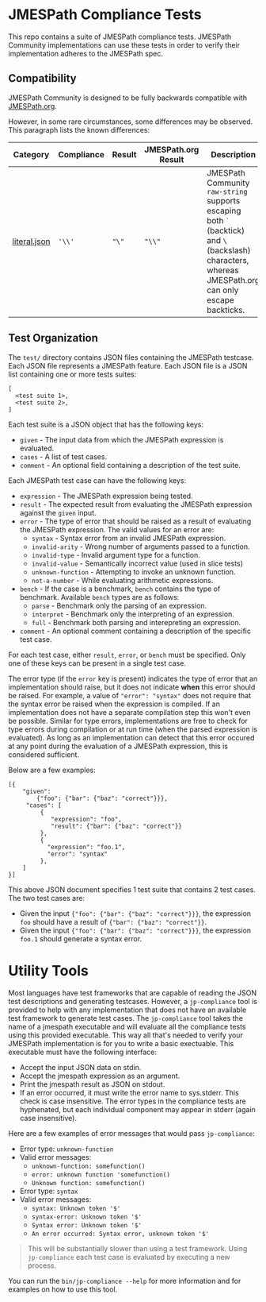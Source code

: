 # JMESPath Compliance Tests

This repo contains a suite of JMESPath compliance tests. JMESPath
Community implementations can use these tests in order to verify their
implementation adheres to the JMESPath spec.

## Compatibility

JMESPath Community is designed to be fully backwards compatible with [JMESPath.org](https://jmespath.org).

However, in some rare circumstances, some differences may be observed. This paragraph lists the known differences:

|Category|Compliance|Result|JMESPath.org Result|Description
|---|---|---|---|---
|[literal.json](https://github.com/jmespath/jmespath.test/blob/53abcc37901891cf4308fcd910eab287416c4609/tests/literal.json#L193-L197)|`` '\\' ``| `` "\" `` | `` "\\" `` | JMESPath Community `raw-string` supports escaping both `` ` `` (backtick) and `` \ `` (backslash) characters, whereas JMESPath.org can only escape backticks.

## Test Organization

The `test/` directory contains JSON files containing the JMESPath
testcase. Each JSON file represents a JMESPath feature. Each JSON file
is a JSON list containing one or more tests suites:

    [
      <test suite 1>,
      <test suite 2>,
    ]

Each test suite is a JSON object that has the following keys:

-   `given` - The input data from which the JMESPath expression is
    evaluated.
-   `cases` - A list of test cases.
-   `comment` - An optional field containing a description of the test
    suite.

Each JMESPath test case can have the following keys:

-   `expression` - The JMESPath expression being tested.
-   `result` - The expected result from evaluating the JMESPath
    expression against the `given` input.
-   `error` - The type of error that should be raised as a result of
    evaluating the JMESPath expression. The valid values for an error
    are:
    -   `syntax` - Syntax error from an invalid JMESPath expression.
    -   `invalid-arity` - Wrong number of arguments passed to a
        function.
    -   `invalid-type` - Invalid argument type for a function.
    -   `invalid-value` - Semantically incorrect value (used in slice
        tests)
    -   `unknown-function` - Attempting to invoke an unknown function.
    -   `not-a-number` - While evaluating arithmetic expressions.
-   `bench` - If the case is a benchmark, `bench` contains the type of
    benchmark. Available `bench` types are as follows:
    -   `parse` - Benchmark only the parsing of an expression.
    -   `interpret` - Benchmark only the interpreting of an expression.
    -   `full` - Benchmark both parsing and interepreting an expression.
-   `comment` - An optional comment containing a description of the
    specific test case.

For each test case, either `result`, `error`, or `bench` must be
specified. Only one of these keys can be present in a single test case.

The error type (if the `error` key is present) indicates the type of
error that an implementation should raise, but it does not indicate
**when** this error should be raised. For example, a value of
`"error": "syntax"` does not require that the syntax error be raised
when the expression is compiled. If an implementation does not have a
separate compilation step this won\'t even be possible. Similar for type
errors, implementations are free to check for type errors during
compilation or at run time (when the parsed expression is evaluated). As
long as an implementation can detect that this error occured at any
point during the evaluation of a JMESPath expression, this is considered
sufficient.

Below are a few examples:

    [{
        "given":
            {"foo": {"bar": {"baz": "correct"}}},
         "cases": [
             {
                "expression": "foo",
                "result": {"bar": {"baz": "correct"}}
             },
             {
               "expression": "foo.1",
               "error": "syntax"
             },
        ]
    }]

This above JSON document specifies 1 test suite that contains 2 test
cases. The two test cases are:

-   Given the input `{"foo": {"bar": {"baz": "correct"}}}`, the
    expression `foo` should have a result of
    `{"bar": {"baz": "correct"}}`.
-   Given the input `{"foo": {"bar": {"baz": "correct"}}}`, the
    expression `foo.1` should generate a syntax error.

# Utility Tools

Most languages have test frameworks that are capable of reading the JSON
test descriptions and generating testcases. However, a `jp-compliance`
tool is provided to help with any implementation that does not have an
available test framework to generate test cases. The `jp-compliance`
tool takes the name of a jmespath executable and will evaluate all the
compliance tests using this provided executable. This way all that\'s
needed to verify your JMESPath implementation is for you to write a
basic exectuable. This executable must have the following interface:

-   Accept the input JSON data on stdin.
-   Accept the jmespath expression as an argument.
-   Print the jmespath result as JSON on stdout.
-   If an error occurred, it must write the error name to sys.stderr.
    This check is case insensitive. The error types in the compliance
    tests are hyphenated, but each individual component may appear in
    stderr (again case insensitive).

Here are a few examples of error messages that would pass
`jp-compliance`:

-   Error type: `unknown-function`
-   Valid error messages:
    -   `unknown-function: somefunction()`
    -   `error: unknown function 'somefunction()`
    -   `Unknown function: somefunction()`
-   Error type: `syntax`
-   Valid error messages:
    -   `syntax: Unknown token '$'`
    -   `syntax-error: Unknown token '$'`
    -   `Syntax error: Unknown token '$'`
    -   `An error occurred: Syntax error, unknown token '$'`

> This will be substantially slower than using a test framework. Using
> `jp-compliance` each test case is evaluated by executing a new process.

You can run the `bin/jp-compliance --help` for more information and for
examples on how to use this tool.
